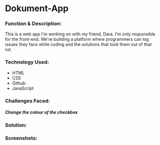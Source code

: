 # Dokument-App

<h3>Function & Description:</h3>
This is a web app I'm working on with my friend, Dara. I'm only responsible for the front-end.
We're building a platform where programmers can log issues they face while coding and the solutions that took them out of that rut.


<h3>Technology Used:</h3>
<ul>
  <li>HTML</li>
  <li>CSS</li>
  <li>Github</li>
  <li>JavaScript</li>
</ul>

<h3>Challenges Faced:</h3>
 <h5>Change the colour of the checkbox</h5>

<h3>Solution:</h3>

<h3>Screenshots:</h3>

